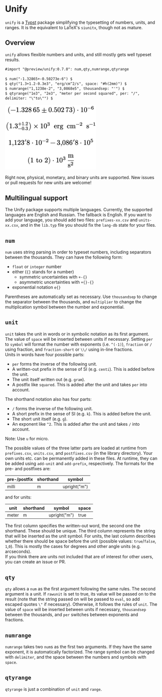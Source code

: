# Unify
`unify` is a [Typst](https://github.com/typst/typst) package simplifying the typesetting of numbers, units, and ranges. It is the equivalent to LaTeX's `siunitx`, though not as mature.


## Overview
`unify` allows flexible numbers and units, and still mostly gets well typeset results.
```typ
#import "@preview/unify:0.7.0": num,qty,numrange,qtyrange

$ num("-1.32865+-0.50273e-6") $
$ qty("1.3+1.2-0.3e3", "erg/cm^2/s", space: "#h(2mm)") $
$ numrange("1,1238e-2", "3,0868e5", thousandsep: "'") $
$ qtyrange("1e3", "2e3", "meter per second squared", per: "/", delimiter: "\"to\"") $
```
<img src="examples/overview.jpg" width="300">

Right now, physical, monetary, and binary units are supported. New issues or pull requests for new units are welcome!

## Multilingual support 
The Unify package supports multiple languages. Currently, the supported languages are English and Russian. The fallback is English. If you want to add your language, you should add two files: `prefixes-xx.csv` and `units-xx.csv`, and in the `lib.typ` file you should fix the `lang-db` state for your files.

## `num`
`num` uses string parsing in order to typeset numbers, including separators between the thousands. They can have the following form:
- `float` or `integer` number
- either (`{}` stands for a number)
    - symmetric uncertainties with `+-{}`
    - asymmetric uncertainties with `+{}-{}`
- exponential notation `e{}`

Parentheses are automatically set as necessary. Use `thousandsep` to change the separator between the thousands, and `multiplier` to change the multiplication symbol between the number and exponential.


## `unit`
`unit` takes the unit in words or in symbolic notation as its first argument. The value of `space` will be inserted between units if necessary. Setting `per` to `symbol` will format the number with exponents (i.e. `^(-1)`), `fraction` or `/` using fraction, and `fraction-short` or `\\/` using in-line fractions.  
Units in words have four possible parts:
- `per` forms the inverse of the following unit.
- A written-out prefix in the sense of SI (e.g. `centi`). This is added before the unit.
- The unit itself written out (e.g. `gram`).
- A postfix like `squared`. This is added after the unit and takes `per` into account.

The shorthand notation also has four parts:
- `/` forms the inverse of the following unit.
- A short prefix in the sense of SI (e.g. `k`). This is added before the unit.
- The short unit itself (e.g. `g`).
- An exponent like `^2`. This is added after the unit and takes `/` into account.

Note: Use `u` for micro.

The possible values of the three latter parts are loaded at runtime from `prefixes.csv`, `units.csv`, and `postfixes.csv` (in the library directory). Your own units etc. can be permanently added in these files. At runtime, they can be added using `add-unit` and `add-prefix`, respectively. The formats for the pre- and postfixes are:

| pre-/postfix | shorthand | symbol       |
| ------------ | --------- | ------------ |
| milli        | m         | upright("m") |

and for units:

| unit  | shorthand | symbol       | space |
| ----- | --------- | ------------ | ----- |
| meter | m         | upright("m") | true  |

The first column specifies the written-out word, the second one the shorthand. These should be unique. The third column represents the string that will be inserted as the unit symbol. For units, the last column describes whether there should be space before the unit (possible values: `true`/`false`, `1`,`0`). This is mostly the cases for degrees and other angle units (e.g. arcseconds).  
If you think there are units not included that are of interest for other users, you can create an issue or PR.


## `qty`
`qty` allows a `num` as the first argument following the same rules. The second argument is a unit. If `rawunit` is set to true, its value will be passed on to the result (note that the string passed on will be passed to `eval`, so add escaped quotes `\"` if necessary). Otherwise, it follows the rules of `unit`. The value of `space` will be inserted between units if necessary, `thousandsep` between the thousands, and `per` switches between exponents and fractions.  


## `numrange`
`numrange` takes two `num`s as the first two arguments. If they have the same exponent, it is automatically factorized. The range symbol can be changed with `delimiter`, and the space between the numbers and symbols with `space`.


## `qtyrange`
`qtyrange` is just a combination of `unit` and `range`.
